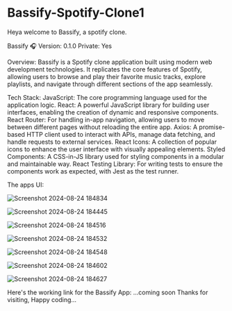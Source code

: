 # Bassify-Spotify-Clone1
Heya welcome to Bassify, a spotify clone.

Bassify 🎧
Version: 0.1.0
Private: Yes

Overview:
Bassify is a Spotify clone application built using modern web development technologies. It replicates the core features of Spotify, allowing users to browse and play their favorite music tracks, explore playlists, and navigate through different sections of the app seamlessly.

Tech Stack:
JavaScript: The core programming language used for the application logic.
React: A powerful JavaScript library for building user interfaces, enabling the creation of dynamic and responsive components.
React Router: For handling in-app navigation, allowing users to move between different pages without reloading the entire app.
Axios: A promise-based HTTP client used to interact with APIs, manage data fetching, and handle requests to external services.
React Icons: A collection of popular icons to enhance the user interface with visually appealing elements.
Styled Components: A CSS-in-JS library used for styling components in a modular and maintainable way.
React Testing Library: For writing tests to ensure the components work as expected, with Jest as the test runner.

The apps UI:

![Screenshot 2024-08-24 184834](https://github.com/user-attachments/assets/05f75bec-fac1-4fc8-be3e-f4ce8a13e34f)

![Screenshot 2024-08-24 184445](https://github.com/user-attachments/assets/2f5de13f-578d-4ae2-bbe0-6192a222df5d)

![Screenshot 2024-08-24 184516](https://github.com/user-attachments/assets/a3961e89-d5a9-4cc2-8e48-10d67690bb4d)

![Screenshot 2024-08-24 184532](https://github.com/user-attachments/assets/cb5e0424-e12d-409f-9ea7-beb9dca56744)

![Screenshot 2024-08-24 184548](https://github.com/user-attachments/assets/5cd9606b-209c-4de5-829e-e2f5176648fb)

![Screenshot 2024-08-24 184602](https://github.com/user-attachments/assets/e669512e-b567-4cb7-96d8-196012d9ce74)

![Screenshot 2024-08-24 184627](https://github.com/user-attachments/assets/382fa4f9-a53a-48ca-b486-6655a836c57f)

Here's the working link for the Bassify App: ...coming soon
Thanks for visiting, Happy coding...


